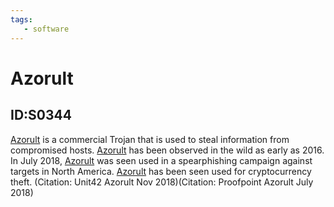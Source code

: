 ```yaml
---
tags:
   - software
---
```

# Azorult
## ID:S0344
[Azorult](software/S0344) is a commercial Trojan that is used to steal information from compromised hosts. [Azorult](software/S0344) has been observed in the wild as early as 2016.
In July 2018, [Azorult](software/S0344) was seen used in a spearphishing campaign against targets in North America. [Azorult](software/S0344) has been seen used for cryptocurrency theft. (Citation: Unit42 Azorult Nov 2018)(Citation: Proofpoint Azorult July 2018)
